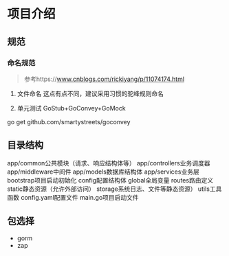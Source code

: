 # 项目介绍

## 规范
### 命名规范
> 参考https://www.cnblogs.com/rickiyang/p/11074174.html

1. 文件命名
这点有点不同，建议采用习惯的驼峰规则命名

2. 单元测试
GoStub+GoConvey+GoMock

go get github.com/smartystreets/goconvey

## 目录结构
app/common公共模块（请求、响应结构体等）
app/controllers业务调度器
app/middleware中间件
app/models数据库结构体
app/services业务层
bootstrap项目启动初始化
config配置结构体
global全局变量
routes路由定义
static静态资源（允许外部访问）
storage系统日志、文件等静态资源）
utils工具函数
config.yaml配置文件
main.go项目启动文件

## 包选择
- gorm
- zap